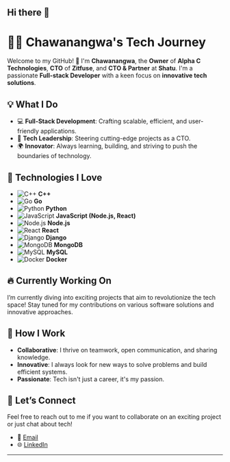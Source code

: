 ## Hi there 👋

# 👨‍💻 **Chawanangwa's Tech Journey**

Welcome to my GitHub! 🚀 I'm **Chawanangwa**, the **Owner** of **Alpha C Technologies**, **CTO** of **Zitfuse**, and **CTO & Partner** at **Shatu**. I'm a passionate **Full-stack Developer** with a keen focus on **innovative tech solutions**.

## 💡 What I Do
- 💻 **Full-Stack Development**: Crafting scalable, efficient, and user-friendly applications.
- 🚀 **Tech Leadership**: Steering cutting-edge projects as a CTO.
- 🌍 **Innovator**: Always learning, building, and striving to push the boundaries of technology.
  
## 🔧 Technologies I Love
- ![C++](https://upload.wikimedia.org/wikipedia/commons/1/18/C_Programming_Language.svg) **C++**
- ![Go](https://upload.wikimedia.org/wikipedia/commons/4/47/Go_Logo.svg) **Go**
- ![Python](https://upload.wikimedia.org/wikipedia/commons/c/c3/Python-logo-notext.svg) **Python**
- ![JavaScript](https://upload.wikimedia.org/wikipedia/commons/6/6a/JavaScript-logo.png) **JavaScript (Node.js, React)**
- ![Node.js](https://upload.wikimedia.org/wikipedia/commons/d/d9/Node.js_logo.svg) **Node.js**
- ![React](https://upload.wikimedia.org/wikipedia/commons/a/a7/React-icon.svg) **React**
- ![Django](https://upload.wikimedia.org/wikipedia/commons/7/75/Django_logo.svg) **Django**
- ![MongoDB](https://upload.wikimedia.org/wikipedia/commons/4/4f/MongoDB-Logo.svg) **MongoDB**
- ![MySQL](https://upload.wikimedia.org/wikipedia/commons/6/6a/MySQL_logo.svg) **MySQL**
- ![Docker](https://upload.wikimedia.org/wikipedia/commons/a/a6/Docker_icon.svg) **Docker**

## 🔥 Currently Working On
I’m currently diving into exciting projects that aim to revolutionize the tech space! Stay tuned for my contributions on various software solutions and innovative approaches.

## 🚀 How I Work
- **Collaborative**: I thrive on teamwork, open communication, and sharing knowledge.
- **Innovative**: I always look for new ways to solve problems and build efficient systems.
- **Passionate**: Tech isn't just a career, it's my passion.

## 💬 Let’s Connect
Feel free to reach out to me if you want to collaborate on an exciting project or just chat about tech!

- 📧 [Email](mailto:chawanangwachipeta8@gmail.com)
- 🌐 [LinkedIn](https://zm.linkedin.com/in/chawanangwa-chipeta-95a495279)

---
